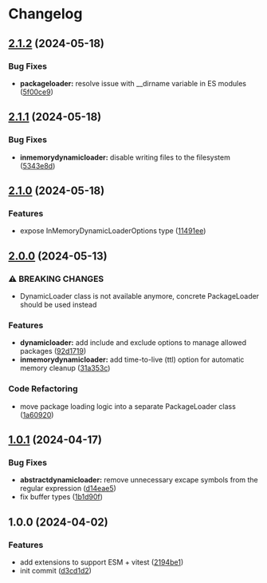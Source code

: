 # Changelog

## [2.1.2](https://github.com/npdmjs/core/compare/v2.1.1...v2.1.2) (2024-05-18)


### Bug Fixes

* **packageloader:** resolve issue with __dirname variable in ES modules ([5f00ce9](https://github.com/npdmjs/core/commit/5f00ce9179c41e50fb79ae28f6b00530f197401a))

## [2.1.1](https://github.com/npdmjs/core/compare/v2.1.0...v2.1.1) (2024-05-18)


### Bug Fixes

* **inmemorydynamicloader:** disable writing files to the filesystem ([5343e8d](https://github.com/npdmjs/core/commit/5343e8deabdc7f34390f3315de34e6c26c4b2702))

## [2.1.0](https://github.com/npdmjs/core/compare/v2.0.0...v2.1.0) (2024-05-18)


### Features

* expose InMemoryDynamicLoaderOptions type ([11491ee](https://github.com/npdmjs/core/commit/11491eefd8db0f5421f5ae2d35debdbaa2f4955b))

## [2.0.0](https://github.com/npdmjs/core/compare/v1.0.1...v2.0.0) (2024-05-13)


### ⚠ BREAKING CHANGES

* DynamicLoader class is not available anymore, concrete PackageLoader should be used instead

### Features

* **dynamicloader:** add include and exclude options to manage allowed packages ([92d1719](https://github.com/npdmjs/core/commit/92d17194b60865db74c4414ebdb3ecf3806d3057))
* **inmemorydynamicloader:** add time-to-live (ttl) option for automatic memory cleanup ([31a353c](https://github.com/npdmjs/core/commit/31a353c0ea639b7e9f0bfe742dcfe591f9782851))


### Code Refactoring

* move package loading logic into a separate PackageLoader class ([1a60920](https://github.com/npdmjs/core/commit/1a6092069b9cf5959973fa158e8d4120ae05b964))

## [1.0.1](https://github.com/npdmjs/core/compare/v1.0.0...v1.0.1) (2024-04-17)


### Bug Fixes

* **abstractdynamicloader:** remove unnecessary excape symbols from the regular expression ([d14eae5](https://github.com/npdmjs/core/commit/d14eae5b371d917bd0fdf6d7d023a1cc2e2ae9cd))
* fix buffer types ([1b1d90f](https://github.com/npdmjs/core/commit/1b1d90f436305e60eec9d8adaab6d4231600b535))

## 1.0.0 (2024-04-02)


### Features

* add extensions to support ESM + vitest ([2194be1](https://github.com/npdmjs/core/commit/2194be143e9ff2769cea6c991dca5ab528b4926b))
* init commit ([d3cd1d2](https://github.com/npdmjs/core/commit/d3cd1d21da2732811e67c0280895865e597120cf))
